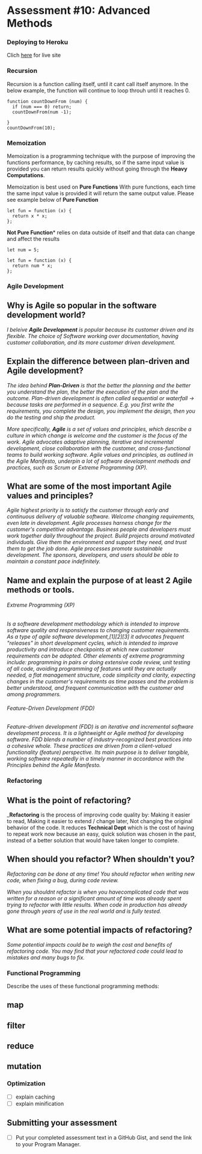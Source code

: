 # Assessment #10: Advanced Methods

### Deploying to Heroku

Clich [here](https://eventonica-recat-api.herokuapp.com/) for live site

### Recursion

Recursion is a function calling itself, until it cant call itself anymore. In the below example, the function will continue to loop throuh until it reaches 0.

```
function countDownFrom (num) {
  if (num === 0) return;     
  countDownFrom(num -1);

}
countDownFrom(10);
```

### Memoization

Memoization is a programming technique with the purpose of improving the functions performance, by caching results, so if the same input value is provided you can return results quickly without going through the **Heavy Computations**.

Memoization is best used on **Pure Functions** With pure functions, each time the same input value is provided it will return the same output value. Please see example below of **Pure Function**

```
let fun = function (x) {
  return x * x;
};
```
**Not Pure Function*** relies on data outside of itself and that data can change and affect the results

```
let num = 5;

let fun = function (x) {
  return num * x;
};
```
### Agile Development

## Why is Agile so popular in the software development world?<br>

_I beleive **Agile Development** is popular because its customer driven and its flexible. The choice of Software working over documentation, having customer collaboration, and its more customer driven development._

## Explain the difference between plan-driven and Agile development?<br>

_The idea behind **Plan-Driven** is that the better the planning and the better you understand the plan, the better the execution of the plan and the outcome. Plan-driven development is often called sequential or waterfall -> because tasks are performed in a sequence. E.g. you first write the requirements, you complete the design, you implement the design, then you do the testing and ship the product._

_More specifically, **Agile** is a set of values and principles, which describe a culture in which change is welcome and the customer is the focus of the work. Agile advocates adaptive planning, iterative and incremental development, close collaboration with the customer, and cross-functional teams to build working software. Agile values and principles, as outlined in the Agile Manifesto, underpin a lot of software development methods and practices, such as Scrum or Extreme Programming (XP)._

## What are some of the most important Agile values and principles?<br>

_Agile highest priority is to satisfy the customer through early and continuous delivery of valuable software. Welcome changing requirements, even late in development. Agile processes harness change for the customer's competitive advantage. Business people and developers must work together daily throughout the project. Build projects around motivated individuals. Give them the environment and support they need, and trust them to get the job done. Agile processes promote sustainable development. The sponsors, developers, and  users should be able to maintain a constant pace indefinitely._ 

## Name and explain the purpose of at least 2 Agile methods or tools.<br>

###### Extreme Programming (XP)<br>

_Is a software development methodology which is intended to improve software quality and responsiveness to changing customer requirements. As a type of agile software development,[1][2][3] it advocates frequent "releases" in short development cycles, which is intended to improve productivity and introduce checkpoints at which new customer requirements can be adopted. Other elements of extreme programming include: programming in pairs or doing extensive code review, unit testing of all code, avoiding programming of features until they are actually needed, a flat management structure, code simplicity and clarity, expecting changes in the customer's requirements as time passes and the problem is better understood, and frequent communication with the customer and among programmers._ 

###### Feature-Driven Development (FDD)<br>
_Feature-driven development (FDD) is an iterative and incremental software development process. It is a lightweight or Agile method for developing software. FDD blends a number of industry-recognized best practices into a cohesive whole. These practices are driven from a client-valued functionality (feature) perspective. Its main purpose is to deliver tangible, working software repeatedly in a timely manner in accordance with the Principles behind the Agile Manifesto._


### Refactoring<br>

## What is the point of refactoring?<br>

_**Refactoring** is the process of improving code quality by: Making it easier to read, Making it easier to extend / change later, Not changing the original behavior of the code. It reduces **Technical Dept** which is the cost of having to repeat work now because an easy, quick solution was chosen in the past, instead of a better solution that would have taken longer to complete.

## When should you refactor?  When shouldn't you?<br>

_Refactoring can be done at any time! You should refactor when writing new code, when fixing a bug, during code review._<br> 

_When you shouldnt refactor is when you havecomplicated code that was written for a reason or a significant amount of time was already spent trying to refactor with little results. When code in production has already gone through years of use in the real world and is fully tested._

## What are some potential impacts of refactoring?<br>

_Some potential impacts could be to weigh the cost and benefits of refactoring code. You may find that your refactored code could lead to mistakes and many bugs to fix._

### Functional Programming
Describe the uses of these functional programming methods:<br>
## map
## filter
## reduce
## mutation

### Optimization
- [ ] explain caching
- [ ] explain minification

## Submitting your assessment
- [ ] Put your completed assessment text in a GitHub Gist, and send the link to your Program Manager.
